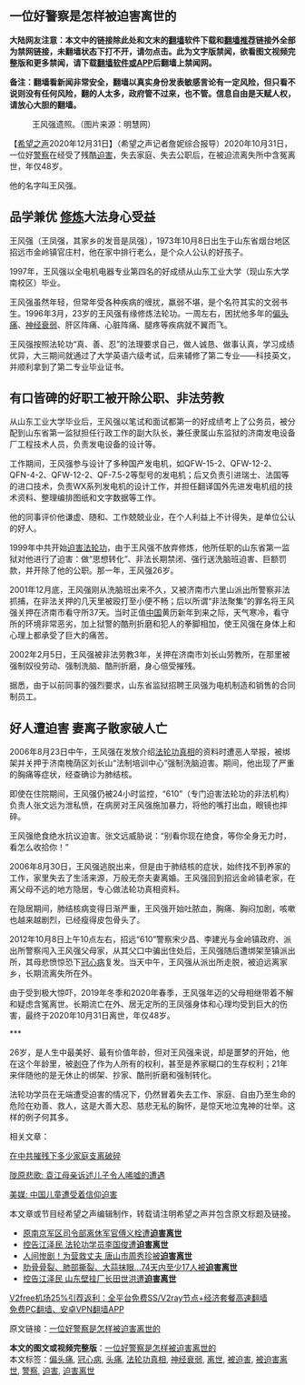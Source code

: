  <h2>一位好警察是怎样被迫害离世的</h2> <p class="notice"><b>大陆网友注意：本文中的链接除此处和文末的<a href="https://github.com/bannedbook/fanqiang" >翻墙</a>软件下载和<a href="https://github.com/killgcd/justmysocks/blob/master/README.md">翻墙推荐</a>链接外全部为禁网链接，未翻墙状态下打不开，请勿点击。此为文字版禁闻，欲看图文视频完整版和更多禁闻，请下载<a href="https://github.com/bannedbook/fanqiang">翻墙软件或APP</a>后翻墙上禁闻网。</p><p>备注：翻墙看新闻非常安全，翻墙以真实身份发表敏感言论有一定风险，但只看不说则没有任何风险，翻的人太多，政府管不过来，也不管。信息自由是天赋人权，请放心大胆的翻墙。</b></p>  <div class="entry"> <figure> <p><figcaption>王风强遗照。（图片来源：明慧网）</figcaption></figure> <p>【<span class='wp_keywordlink_affiliate'><a href="https://www.soundofhope.org" title="希望之声" target="_blank">希望之声</a></span>2020年12月31日】（希望之声记者詹妮综合报导）2020年10月31日，一位好<a href="https://www.bannedbook.org/bnews/tag/%e8%ad%a6%e5%af%9f/" class="st_tag internal_tag" rel="tag" title="标签 警察 下的日志">警察</a>在经受了残酷<a href="https://www.bannedbook.org/bnews/tag/%e8%bf%ab%e5%ae%b3/" class="st_tag internal_tag" rel="tag" title="标签 迫害 下的日志">迫害</a>，失去家庭、失去公职后，在被迫流离失所中含冤离世，年仅48岁。</p> <p>他的名字叫王风强。</p> <h2><strong>品学兼优 <span class='wp_keywordlink'><a href="https://www.qi-gong.me/" title="气功修炼网" target="_blank">修炼</a></span>大法身心受益</strong></h2> <p>王风强（王凤强，其家乡的发音是凤强），1973年10月8日出生于山东省烟台地区招远市金岭镇官庄村，他在家中排行老么，是个众人公认的好孩子。</p> <p>1997年，王风强以全电机电器专业第四名的好成绩从山东工业大学（现山东大学南校区）毕业。</p> <p>王风强虽然年轻，但常年受各种疾病的缠扰，羸弱不堪，是个名符其实的文弱书生。1996年3月，23岁的王风强有缘修炼法轮功。一周左右，困扰他多年的<a href="https://www.bannedbook.org/bnews/tag/%e5%81%8f%e5%a4%b4%e7%97%9b/" class="st_tag internal_tag" rel="tag" title="标签 偏头痛 下的日志">偏头痛</a>、<a href="https://www.bannedbook.org/bnews/tag/%e7%a5%9e%e7%bb%8f%e8%a1%b0%e5%bc%b1/" class="st_tag internal_tag" rel="tag" title="标签 神经衰弱 下的日志">神经衰弱</a>、肝区阵痛、心脏阵痛、腿疼等疾病就不翼而飞。</p> <p>王风强按照法轮功“真、善、忍”的法理要求自己，做人诚恳、做事认真，学习成绩优异，大三期间就通过了大学英语六级考试，后来辅修了第二专业——科技英文，并顺利拿到了第二专业毕业证书。</p> <h2><strong>有口皆碑的好职工被开除公职、非法劳教</strong></h2> <p>从山东工业大学毕业后，王风强以笔试和面试都第一的好成绩考上了公务员，被分配到山东省第一监狱担任行政工作的副大队长，兼任隶属山东监狱的济南发电设备厂工程技术人员，负责发电设备的设计等。</p>  <p>工作期间，王风强参与设计了多种国产发电机，如QFW-15-2、QFW-12-2、QFN-4-2、QFW-12-2、QF-7.5-2等型号的发电机；后又负责引进瑞士、法国等的进口技术，负责WX系列发电机的设计工作，并担任翻译国外先进发电机组的技术资料、整理编排图纸和文字数据等工作。</p> <p>他的同事评价他谦虚、随和、工作兢兢业业，在个人利益上不计得失，是单位公认的好人。</p> <p>1999年中共开始<span class='wp_keywordlink'><a href="https://www.bannedbook.org/forum11/topic278.html" title="评江泽民与中共相互利用迫害法轮功" target="_blank">迫害法轮功</a></span>，由于王风强不放弃修炼，他所任职的山东省第一监狱对他进行了迫害：做“思想转化”、非法长期禁闭、强行送洗脑班迫害、巨额罚款，并开除了他的公职。那一年，王风强26岁。</p> <p>2001年12月底，王风强刚从洗脑班出来不久，又被济南市六里山派出所警察非法抓捕，在非法关押的几天里被殴打至小便不畅；后以所谓“非法聚集”的罪名将王风强关押在济南市看守所37天。当时正值<span class='wp_keywordlink_affiliate'><a href="https://www.bannedbook.org/" title="中国" target="_blank">中国</a></span>黄历新年到来之际，天气寒冷，看守所的环境非常恶劣，加上狱警的酷刑折磨和犯人的拳脚相加，使王风强在身体上和心理上都承受了巨大的痛苦。</p> <p>2002年2月5日，王风强被非法劳教3年，关押在济南市刘长山劳教所，在那里被强制奴役劳动、强制洗脑、酷刑折磨，身心倍受摧残。</p> <p>据悉，由于以前同事的强烈要求，山东省监狱招聘王凤强为电机制造和销售的合同制员工。</p> <h2><strong>好人遭迫害 妻离子散家破人亡</strong></h2> <p>2006年8月23日中午，王风强在发放介绍<a href="https://www.bannedbook.org/bnews/tag/%e6%b3%95%e8%bd%ae%e5%8a%9f%e7%9c%9f%e7%9b%b8/" class="st_tag internal_tag" rel="tag" title="标签 法轮功真相 下的日志">法轮功真相</a>的资料时遭恶人举报，被绑架并关押于济南槐荫区刘长山“法制培训中心”强制洗脑迫害。期间，他出现了严重的胸痛等症状，经查确诊为肺结核。</p>  <p>即使在住院期间，王风强仍被24小时监控，“610”（专门迫害法轮功的非法机构）负责人张文远为泄私愤，在病房对王风强施加暴力，将他的嘴打出血，眼镜也摔碎。</p> <p>王风强绝食绝水抗议迫害。张文远威胁说：“别看你现在绝食，等你全身无力时，看怎么收拾你！”</p> <p>2006年8月30日，王风强逃脱出来，但是由于肺结核的症状，始终找不到养家的工作，家里失去了生活来源，万般无奈夫妻离婚。王风强回到招远金岭镇老家，在离父母不远的地方隐居，专心做法轮功真相资料。</p> <p>在隐居期间，肺结核病变得日渐严重，王风强开始吐脓血，胸痛、胸闷加剧，咳嗽也越来越剧烈，已经瘦得皮包骨头了。</p> <p>2012年10月8日上午10点左右，招远“610”警察宋少昌、李建光与金岭镇政府、派出所警察闯入王风强父母家，从其父口中骗出住处后，王风强随后遭绑架至镇派出所，其母悲愤惊恐下<a href="https://www.bannedbook.org/bnews/tag/%E5%86%A0%E5%BF%83%E7%97%85/" class="st_tag internal_tag" rel="tag" title="标签 冠心病 下的日志">冠心病</a>复发。当天中午，王风强从派出所走脱，被迫远离家乡，长期流离失所在外。</p> <p>由于受到极大惊吓，2019年冬季和2020年春季，王风强年迈的父母相继带着不解和疑虑含冤离世。长期流亡在外、居无定所的王凤强身体和心理均受到巨大的伤害，最终于2020年10月31日离世，年仅48岁。</p> <p>***</p>  <p>26岁，是人生中最美好、最有价值年龄，但对王风强来说，却是噩梦的开始，他在这个年龄里，被<span class='wp_keywordlink'><a href="https://www.bannedbook.org/forum2/topic21.html" title="《剥夺》 黄建民 著" target="_blank">剥夺</a></span>了作为人所有的权利，甚至是养家糊口的生存权利；21年来伴随他的是无休止的绑架、抄家、酷刑折磨和强制转化。</p> <p>法轮功学员在无端遭受迫害的情况下，仍然冒着失去工作、家庭、自由乃至生命的危险在劝善、救人，这是大善大忍、慈悲无私的胸怀，是惊天地泣鬼神的壮举。这样的例子何其多。</p> <p>相关文章：</p> <p><a href="https://www.soundofhope.org/post/440995">在中共摧残下多少家庭支离破碎</a></p> <p><a href="https://www.soundofhope.org/post/454996">陇原悲歌: 袁江母亲诉述儿子令人唏嘘的遭遇</a></p> <p><a href="https://www.soundofhope.org/post/457510">美媒: 中国儿童遭受着信仰迫害</a></p> <p>本文章或节目经希望之声编辑制作，转载请注明希望之声并包含原文标题及链接。</p>  <ul class='op-related-articles' title='相关阅读'> <li><a href='https://www.bannedbook.org/bnews/cbnews/20201004/1407817.html' target='_blank'>原南京军区司令部离休军官傅义栓遭<b>迫害离世</b></a></li> <li><a href='https://www.bannedbook.org/bnews/cbnews/20200712/1359466.html' target='_blank'>控告江泽民 法轮功学员李国俊遭<b>迫害离世</b></a></li> <li><a href='https://www.bannedbook.org/bnews/cbnews/20200423/1317819.html' target='_blank'>人间惨剧！为营救丈夫 唐山市周秀珍被<b>迫害离世</b></a></li> <li><a href='https://www.bannedbook.org/bnews/cbnews/20200418/1314726.html' target='_blank'>肋骨骨裂、肺部撕裂、大蒜抹眼…74天内至少17人被<b>迫害离世</b></a></li> <li><a href='https://www.bannedbook.org/bnews/cbnews/20191228/1249011.html' target='_blank'>控告江泽民 山东壁挂厂长田世洪遭<b>迫害离世</b></a></li> </ul> <p class="texttj"> <a href="https://www.bannedbook.org/forum23/topic22702.html" target="_blank">V2free机场25%引荐返利：全平台免费SS/V2ray节点+经济套餐高速翻墙</a><br/> <a href="https://github.com/bannedbook/fanqiang/wiki/%E7%A6%81%E9%97%BB%E7%BD%91%E5%AE%89%E5%8D%93%E7%BF%BB%E5%A2%99%E6%96%B0%E9%97%BBAPP" target="_blank">免费PC翻墙、安卓VPN翻墙APP</a></p><p>原文链接：<a class="src_link"  href="https://www.soundofhope.org/post/459221" target="_blank">一位好警察是怎样被迫害离世的</a></p><a name='sharetosocial'></a>       <div><b>本文的图文或视频完整版</b>：<a href='https://www.bannedbook.org/bnews/comments/20210101/1459050.html'>一位好警察是怎样被迫害离世的</a></div>  </div><!--END ENTRY--> <div class="postfooter"> <div>本文标签：<a href="https://www.bannedbook.org/bnews/tag/%e5%81%8f%e5%a4%b4%e7%97%9b/" rel="tag">偏头痛</a>, <a href="https://www.bannedbook.org/bnews/tag/%E5%86%A0%E5%BF%83%E7%97%85/" rel="tag">冠心病</a>, <a href="https://www.bannedbook.org/bnews/tag/%e5%a4%b4%e7%97%9b/" rel="tag">头痛</a>, <a href="https://www.bannedbook.org/bnews/tag/%e6%b3%95%e8%bd%ae%e5%8a%9f%e7%9c%9f%e7%9b%b8/" rel="tag">法轮功真相</a>, <a href="https://www.bannedbook.org/bnews/tag/%e7%a5%9e%e7%bb%8f%e8%a1%b0%e5%bc%b1/" rel="tag">神经衰弱</a>, <a href="https://www.bannedbook.org/bnews/tag/%E7%A6%BB%E4%B8%96/" rel="tag">离世</a>, <a href="https://www.bannedbook.org/bnews/tag/%E8%A2%AB%E8%BF%AB%E5%AE%B3/" rel="tag">被迫害</a>, <a href="https://www.bannedbook.org/bnews/tag/%E8%A2%AB%E8%BF%AB%E5%AE%B3%E7%A6%BB%E4%B8%96/" rel="tag">被迫害离世</a>, <a href="https://www.bannedbook.org/bnews/tag/%e8%ad%a6%e5%af%9f/" rel="tag">警察</a>, <a href="https://www.bannedbook.org/bnews/tag/%e8%bf%ab%e5%ae%b3/" rel="tag">迫害</a>, <a href="https://www.bannedbook.org/bnews/tag/%E8%BF%AB%E5%AE%B3%E7%A6%BB%E4%B8%96/" rel="tag">迫害离世</a></div>  </div><!--END POSTFOOTER--> 